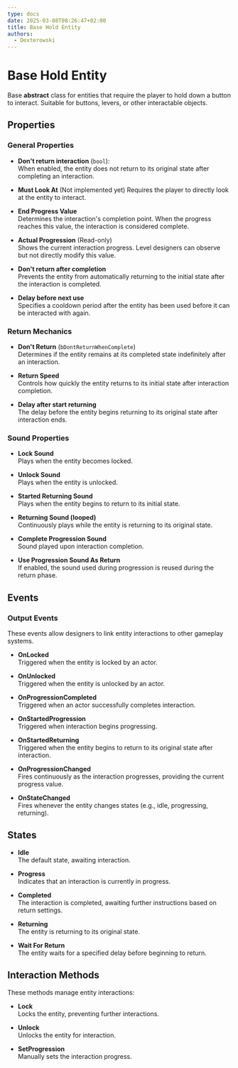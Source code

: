 ```yaml
---
type: docs
date: 2025-03-08T08:26:47+02:00
title: Base Hold Entity
authors:
  - Dexterowski
---
```


# Base Hold Entity

Base **abstract** class for entities that require the player to hold down a button to interact. Suitable for buttons, levers, or other interactable objects.

## Properties

### General Properties

- **Don't return interaction** (`bool`):  
  When enabled, the entity does not return to its original state after completing an interaction.

- **Must Look At**  (Not implemented yet) 
  Requires the player to directly look at the entity to interact.

- **End Progress Value**  
  Determines the interaction's completion point. When the progress reaches this value, the interaction is considered complete.

- **Actual Progression** (Read-only)  
  Shows the current interaction progress. Level designers can observe but not directly modify this value.

- **Don't return after completion**  
  Prevents the entity from automatically returning to the initial state after the interaction is completed.

- **Delay before next use**  
  Specifies a cooldown period after the entity has been used before it can be interacted with again.

### Return Mechanics

- **Don't Return** (`bDontReturnWhenComplete`)  
  Determines if the entity remains at its completed state indefinitely after an interaction.

- **Return Speed**  
  Controls how quickly the entity returns to its initial state after interaction completion.

- **Delay after start returning**  
  The delay before the entity begins returning to its original state after interaction ends.

### Sound Properties

- **Lock Sound**  
  Plays when the entity becomes locked.

- **Unlock Sound**  
  Plays when the entity is unlocked.

- **Started Returning Sound**  
  Plays when the entity begins to return to its initial state.

- **Returning Sound (looped)**  
  Continuously plays while the entity is returning to its original state.

- **Complete Progression Sound**  
  Sound played upon interaction completion.

- **Use Progression Sound As Return**  
  If enabled, the sound used during progression is reused during the return phase.

## Events

### Output Events
These events allow designers to link entity interactions to other gameplay systems.

- **OnLocked**  
  Triggered when the entity is locked by an actor.

- **OnUnlocked**  
  Triggered when the entity is unlocked by an actor.

- **OnProgressionCompleted**  
  Triggered when an actor successfully completes interaction.

- **OnStartedProgression**  
  Triggered when interaction begins progressing.

- **OnStartedReturning**  
  Triggered when the entity begins to return to its original state after interaction.

- **OnProgressionChanged**  
  Fires continuously as the interaction progresses, providing the current progress value.

- **OnStateChanged**  
  Fires whenever the entity changes states (e.g., idle, progressing, returning).

## States

- **Idle**  
  The default state, awaiting interaction.

- **Progress**  
  Indicates that an interaction is currently in progress.

- **Completed**  
  The interaction is completed, awaiting further instructions based on return settings.

- **Returning**  
  The entity is returning to its original state.

- **Wait For Return**  
  The entity waits for a specified delay before beginning to return.

## Interaction Methods

These methods manage entity interactions:

- **Lock**  
  Locks the entity, preventing further interactions.

- **Unlock**  
  Unlocks the entity for interaction.

- **SetProgression**  
  Manually sets the interaction progress.

